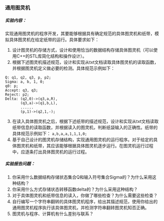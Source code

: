### 通用图灵机

##### 实验内容：
实现通用图灵机的程序开发，其要能够根据具有确定规范的具体图灵机和纸带，模拟具体图灵机在给定纸带的运行。具体要求如下：

1. 设计图灵机的存储方式，设计和使用恰当的数据结构存储具体图灵机（可以使用C++的STL库简化结构和操作设计）。
2. 根据下述图灵机描述规范，设计和实现从txt文档读取具体图灵机的读取函数，并根据图灵机定义做必要的检测。具体规范示例如下：
  ```
  Q: q1, q2, q3, p, p2;
  Sigma: a, b, 1, 0;
  q0: p;
  Accept: q3, q3;
  Reject: p2;
  Delta: (q2,0)->(q3,a,R),
         (q3,a)->(q1,b,L),
         ......
         (p,1)->(q2,1,-);
  ```
3. 在读入具体图灵机之后，根据下述纸带的描述规范，设计和实现从txt文档读取纸带信息的读取函数，并根据读入的图灵机，判断纸袋输入的正确性。纸带的具体规范示例如下：
  `a,b,a,a,1,1,1,0;`
4. 基于自己设计的图灵机存储结构，实现通用图灵机的运行程序。对于给定的具体图灵机和纸带，其应该能够根据具体图灵机逐步运行。在图灵机运行过程中，应逐条打出具体图灵机的运行过程。

##### 实验报告问题：
1. 你采用什么数据结构存储状态集合Q和输入符号集合Sigma的？为什么采用这种结构？
2. 你采用什么方式存储状态转移函数delta的？为什么采用这种结构？
3. 对于具体图灵机和纸带信息的读入，你做了哪些检查？为什么需要这些检查？
4. 自行编写一个字符串翻转的具体图灵机程序，给出其描述规范，使用你给出的通用图灵机程序执行该具体图灵机，并检测字符串翻转图灵机知否正确。
5. 图灵机与程序、计算机有什么差别与联系？
